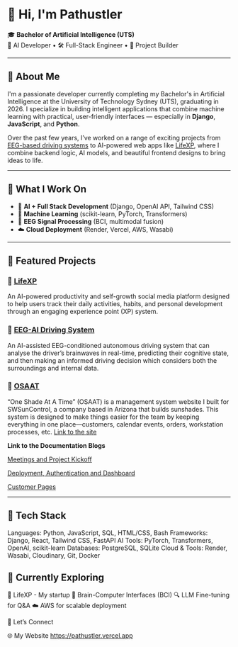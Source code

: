 # 👋 Hi, I'm Pathustler

🎓 **Bachelor of Artificial Intelligence (UTS)**  
🧠 AI Developer • 🛠 Full-Stack Engineer • 🎯 Project Builder

---

## 🚀 About Me

I'm a passionate developer currently completing my Bachelor's in Artificial Intelligence at the University of Technology Sydney (UTS), graduating in 2026. I specialize in building intelligent applications that combine machine learning with practical, user-friendly interfaces — especially in **Django**, **JavaScript**, and **Python**.

Over the past few years, I’ve worked on a range of exciting projects from [EEG-based driving systems](https://github.com/M00d3h/Capstone-LLaVA-Task2) to AI-powered web apps like [LifeXP](https://github.com/LifeXP-App/lifexp-web), where I combine backend logic, AI models, and beautiful frontend designs to bring ideas to life.

---

## 🧠 What I Work On

- 🧩 **AI + Full Stack Development** (Django, OpenAI API, Tailwind CSS)
- 🧪 **Machine Learning** (scikit-learn, PyTorch, Transformers)
- 📡 **EEG Signal Processing** (BCI, multimodal fusion)
- ☁️ **Cloud Deployment** (Render, Vercel, AWS, Wasabi)

---

## 📂 Featured Projects

### 🔮 [LifeXP](https://github.com/LifeXP-App/lifexp-web)
An AI-powered productivity and self-growth social media platform designed to help users track their daily activities, habits, and personal development through an engaging experience point (XP) system.

### 🧠 [EEG-AI Driving System](https://github.com/M00d3h/Capstone-LLaVA-Task2)
An AI-assisted EEG-conditioned autonomous driving system that can analyse the driver’s brainwaves in real-time, predicting their cognitive state, and then making an informed driving decision which considers both the surroundings and internal data.

### 💼 [OSAAT](https://github.com/SWSC-GIT/osaat)
“One Shade At A Time” (OSAAT) is a management system website I built for SWSunControl, a company based in Arizona that builds sunshades. This system is designed to make things easier for the team by keeping everything in one place—customers, calendar events, orders, workstation processes, etc. [Link to the site](https://ossat.azurewebsites.net)

**Link to the Documentation Blogs**

[Meetings and Project Kickoff](https://stagmoney.com/meetings-and-project-kickoff-osaat-part-1/)

[Deployment, Authentication and Dashboard](https://stagmoney.com/deployment-authentication-and-dashboard/)

[Customer Pages](https://stagmoney.com/customer-pages/)

---

## 🧰 Tech Stack

Languages:      Python, JavaScript, SQL, HTML/CSS, Bash
Frameworks:     Django, React, Tailwind CSS, FastAPI
AI Tools:       PyTorch, Transformers, OpenAI, scikit-learn
Databases:      PostgreSQL, SQLite
Cloud & Tools:  Render, Wasabi, Cloudinary, Git, Docker


## 🌱 Currently Exploring
🔮 LifeXP - My startup
🧠 Brain-Computer Interfaces (BCI)
🔍 LLM Fine-tuning for Q&A
☁️ AWS for scalable deployment

🤝 Let’s Connect

🌐 My Website https://pathustler.vercel.app






